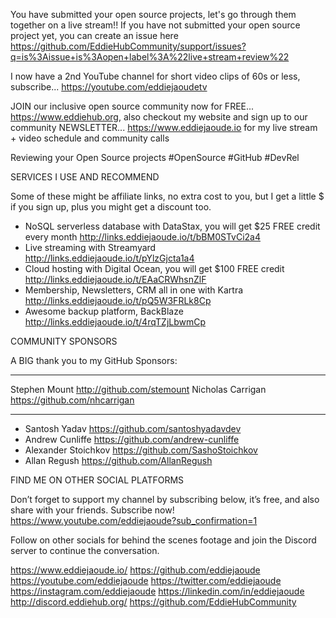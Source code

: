 You have submitted your open source projects, let's go through them together on a live stream!! If you have not submitted your open source project yet, you can create an issue here https://github.com/EddieHubCommunity/support/issues?q=is%3Aissue+is%3Aopen+label%3A%22live+stream+review%22

I now have a 2nd YouTube channel for short video clips of 60s or less, subscribe...
https://youtube.com/eddiejaoudetv

JOIN our inclusive open source community now for FREE... https://www.eddiehub.org, also checkout my website and sign up to our community NEWSLETTER... https://www.eddiejaoude.io for my live stream + video schedule and community calls

Reviewing your Open Source projects #OpenSource #GitHub #DevRel

SERVICES I USE AND RECOMMEND

Some of these might be affiliate links, no extra cost to you, but I get a little $ if you sign up, plus you might get a discount too.

- NoSQL serverless database with DataStax, you will get $25 FREE credit every month http://links.eddiejaoude.io/t/bBM0STvCi2a4
- Live streaming with Streamyard http://links.eddiejaoude.io/t/pYlzGjcta1a4
- Cloud hosting with Digital Ocean, you will get $100 FREE credit http://links.eddiejaoude.io/t/EAaCRWhsnZlF
- Membership, Newsletters, CRM all in one with Kartra http://links.eddiejaoude.io/t/pQ5W3FRLk8Cp
- Awesome backup platform, BackBlaze http://links.eddiejaoude.io/t/4rqTZjLbwmCp

COMMUNITY SPONSORS

A BIG thank you to my GitHub Sponsors:
***
Stephen Mount http://github.com/stemount
Nicholas Carrigan https://github.com/nhcarrigan
***

- Santosh Yadav https://github.com/santoshyadavdev
- Andrew Cunliffe https://github.com/andrew-cunliffe
- Alexander Stoichkov https://github.com/SashoStoichkov
- Allan Regush https://github.com/AllanRegush

FIND ME ON OTHER SOCIAL PLATFORMS

Don’t forget to support my channel by subscribing below, it’s free, and also share with your friends. Subscribe now!
https://www.youtube.com/eddiejaoude?sub_confirmation=1

Follow on other socials for behind the scenes footage and join the Discord server to continue the conversation.

https://www.eddiejaoude.io/
https://github.com/eddiejaoude
https://youtube.com/eddiejaoude
https://twitter.com/eddiejaoude
https://instagram.com/eddiejaoude
https://linkedin.com/in/eddiejaoude
http://discord.eddiehub.org/
https://github.com/EddieHubCommunity
